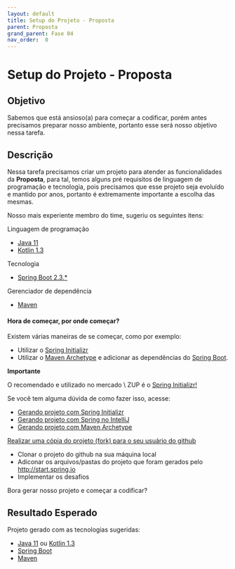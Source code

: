 ```yaml
---
layout: default
title: Setup do Projeto - Proposta 
parent: Proposta 
grand_parent: Fase 04
nav_order:  0
---
```

# Setup do Projeto - Proposta

## Objetivo

Sabemos que está ansioso(a) para começar a codificar, porém antes precisamos preparar nosso ambiente, portanto esse será nosso objetivo nessa tarefa.

## Descrição

Nessa tarefa precisamos criar um projeto para atender as funcionalidades da **Proposta**, para tal, temos alguns pré requisitos de linguagem de programação e tecnologia, pois precisamos que esse projeto seja evoluído e mantido por anos, portanto é extremamente importante a escolha das mesmas.

Nosso mais experiente membro do time, sugeriu os seguintes itens:

Linguagem de programação

- [Java 11](https://www.oracle.com/java/technologies/javase-jdk11-downloads.html)
- [Kotlin 1.3](https://kotlinlang.org/)

Tecnologia

- [Spring Boot 2.3.*](https://spring.io/projects/spring-boot)

Gerenciador de dependência

- [Maven](https://maven.apache.org/)

#### Hora de começar, por onde começar?

Existem várias maneiras de se começar, como por exemplo:

- Utilizar o [Spring Initializr](https://start.spring.io/)
- Utilizar o [Maven Archetype](https://maven.apache.org/archetype/index.html) e adicionar as dependências do [Spring Boot](https://spring.io/projects/spring-boot).

**Importante**

O recomendado e utilizado no mercado \ ZUP é o [Spring Initializr!](https://start.spring.io/)

Se você tem alguma dúvida de como fazer isso, acesse:

- [Gerando projeto com Spring Initializr](../../informacao_procedural/spring-initializr-novo-projeto.md)
- [Gerando projeto com Spring no IntelliJ](https://www.jetbrains.com/help/idea/spring-boot.html#top)
- [Gerando projeto com Maven Archetype](../../informacao_procedural/maven-archetype-novo-projeto.md)

[Realizar uma cópia do projeto (fork) para o seu usuário do github](https://github.com/zup-academy/orange-talents-05-template-proposta)

  - Clonar o projeto do github na sua máquina local
  - Adiconar os arquivos/pastas do projeto que foram gerados pelo http://start.spring.io
  - Implementar os desafios


Bora gerar nosso projeto e começar a codificar?

## Resultado Esperado

Projeto gerado com as tecnologias sugeridas:

- [Java 11](https://www.oracle.com/java/technologies/javase-jdk11-downloads.html) ou [Kotlin 1.3](https://kotlinlang.org/)
- [Spring Boot](https://spring.io/projects/spring-boot)
- [Maven](https://maven.apache.org/)
